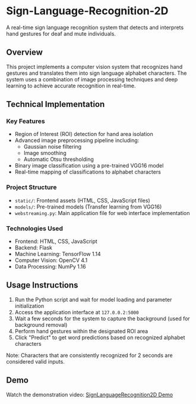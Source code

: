 # Sign-Language-Recognition-2D

A real-time sign language recognition system that detects and interprets hand gestures for deaf and mute individuals.

## Overview

This project implements a computer vision system that recognizes hand gestures and translates them into sign language alphabet characters. The system uses a combination of image processing techniques and deep learning to achieve accurate recognition in real-time.

## Technical Implementation

### Key Features

- Region of Interest (ROI) detection for hand area isolation
- Advanced image preprocessing pipeline including:
  - Gaussian noise filtering
  - Image smoothing
  - Automatic Otsu thresholding
- Binary image classification using a pre-trained VGG16 model
- Real-time mapping of classifications to alphabet characters

### Project Structure

- `static/`: Frontend assets (HTML, CSS, JavaScript files)
- `models/`: Pre-trained models (Transfer learning from VGG16)
- `webstreaming.py`: Main application file for web interface implementation

### Technologies Used

- Frontend: HTML, CSS, JavaScript
- Backend: Flask
- Machine Learning: TensorFlow 1.14
- Computer Vision: OpenCV 4.1
- Data Processing: NumPy 1.16

## Usage Instructions

1. Run the Python script and wait for model loading and parameter initialization
2. Access the application interface at `127.0.0.2:5000`
3. Wait a few seconds for the system to capture the background (used for background removal)
4. Perform hand gestures within the designated ROI area
5. Click "Predict" to get word predictions based on recognized alphabet characters

Note: Characters that are consistently recognized for 2 seconds are considered valid inputs.

## Demo

Watch the demonstration video: [SignLanguageRecognition2D Demo](https://www.youtube.com/watch?v=DvuglmDpWIY)
